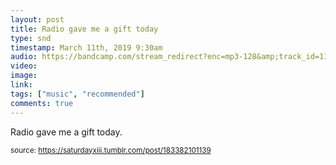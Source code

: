 ```yaml
---
layout: post
title: Radio gave me a gift today
type: snd
timestamp: March 11th, 2019 9:30am
audio: https://bandcamp.com/stream_redirect?enc=mp3-128&amp;track_id=1104501430&amp;ts=1618866013&amp;t=bfa9c841e05a38e5be81ecf8b7aa1119f4012a0c
video: 
image: 
link: 
tags: ["music", "recommended"]
comments: true
---
```


Radio gave me a gift today.
 
  
<small>source: https://saturdayxiii.tumblr.com/post/183382101139</small>